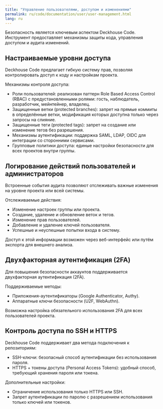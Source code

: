 ```yaml
---
title: "Управление пользователями, доступом и изменениями"
permalink: ru/code/documentation/user/user-management.html
lang: ru
---
```


Безопасность является ключевым аспектом Deckhouse Code. Инструмент предоставляет механизмы защиты кода, управления доступом и аудита изменений.

## Настраиваемые уровни доступа

Deckhouse Code предлагает гибкую систему прав, позволяя контролировать доступ к коду и настройкам проекта.

Механизмы контроля доступа:

- Роли пользователей: реализован паттерн Role Based Access Control (RBAC) с предустановленными ролями: гость, наблюдатель, разработчик, мейнтейнер, владелец.
- Защищенные ветки (protected branches): запрет на прямые коммиты в определённые ветки, модификация которых доступна только через запросы на слияние.
- Защищенные теги (protected tags): запрет на создание или изменение тегов без разрешения.
- Механизмы аутентификации: поддержка SAML, LDAP, OIDC для интеграции со сторонними сервисами.
- Групповые политики доступа: единые настройки безопасности для всех проектов внутри группы.

## Логирование действий пользователей и администраторов

Встроенные события аудита позволяют отслеживать важные изменения на уровне проекта или всей системы.

Отслеживаемые действия:

- Изменение настроек группы или проекта.
- Создание, удаление и обновление веток и тегов.
- Изменение прав пользователей.
- Добавление и удаление ключей пользователя.
- Успешные и неуспешные попытки входа в систему.

Доступ к этой информации возможен через веб-интерфейс или путём экспорта для внешнего анализа.

## Двухфакторная аутентификация (2FA)

Для повышения безопасности аккаунтов поддерживается двухфакторная аутентификация (2FA).

Поддерживаемые методы:

- Приложения-аутентификаторы (Google Authenticator, Authy).
- Аппаратные ключи безопасности (U2F, WebAuthn).

Возможна настройка обязательного использования 2FA для всех пользователей проекта.

## Контроль доступа по SSH и HTTPS

Deckhouse Code поддерживает два метода подключения к репозиториям:

- SSH-ключи: безопасный способ аутентификации без использования пароля.
- HTTPS + токены доступа (Personal Access Tokens): удобный способ, требующий хранения пароля или токена.

Дополнительные настройки:

- Ограничение использования только HTTPS или SSH.
- Запрет аутентификации по паролю с разрешением использования только ключей или токенов.
